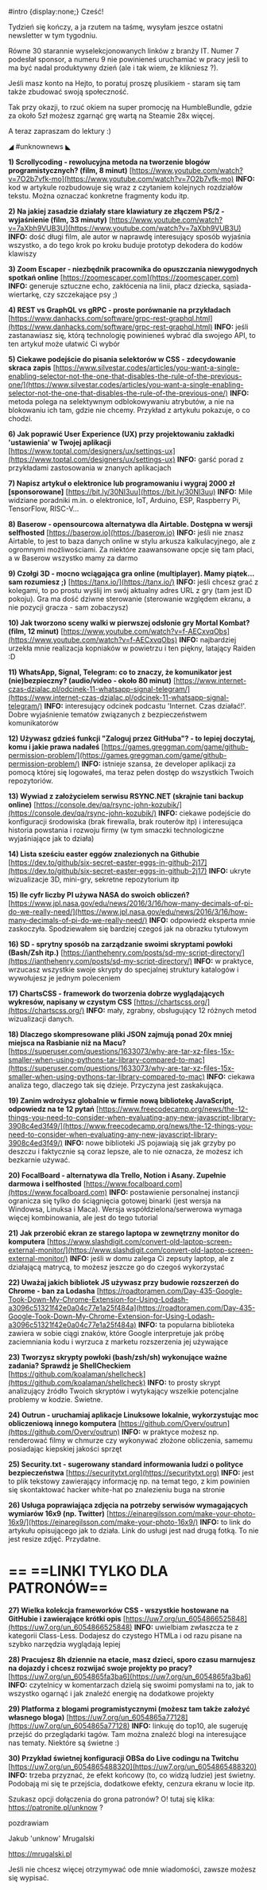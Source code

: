 #intro {display:none;}
Cześć!

Tydzień się kończy, a ja rzutem na taśmę, wysyłam jeszce ostatni newsletter w tym tygodniu.

Równe 30 starannie wyselekcjonowanych linków z branży IT. Numer 7 podesłał sponsor, a numeru 9 nie powinieneś uruchamiać w pracy jeśli to ma być nadal produktywny dzień (ale i tak wiem, że klikniesz ?).

 

Jeśli masz konto na Hejto, to poratuj proszę plusikiem - staram się tam także zbudować swoją społeczność. 

Tak przy okazji, to rzuć okiem na super promocję na HumbleBundle, gdzie za około 5zł możesz zgarnąć grę wartą na Steamie 28x więcej.

 

A teraz zapraszam do lektury :)

 

◢ #unknownews ◣


**1) Scrollycoding - rewolucyjna metoda na tworzenie blogów programistycznych? (film, 8 minut)**
[https://www.youtube.com/watch?v=7O2b7vfk-mo](https://www.youtube.com/watch?v=7O2b7vfk-mo)
**INFO:** kod w artykule rozbudowuje się wraz z czytaniem kolejnych rozdziałów tekstu. Można oznaczać konkretne fragmenty kodu itp.


**2) Na jakiej zasadzie działały stare klawiatury ze złączem PS/2 - wyjaśnienie (film, 33 minuty)**
[https://www.youtube.com/watch?v=7aXbh9VUB3U](https://www.youtube.com/watch?v=7aXbh9VUB3U)
**INFO:** dość długi film, ale autor w naprawdę interesujący sposób wyjaśnia wszystko, a do tego krok po kroku buduje prototyp dekodera do kodów klawiszy


**3) Zoom Escaper - niezbędnik pracownika do opuszczania niewygodnych spotkań online**
[https://zoomescaper.com](https://zoomescaper.com)
**INFO:** generuje sztuczne echo, zakłócenia na linii, płacz dziecka, sąsiada-wiertarkę, czy szczekające psy ;)


**4) REST vs GraphQL vs gRPC - proste porównanie na przykładach**
[https://www.danhacks.com/software/grpc-rest-graphql.html](https://www.danhacks.com/software/grpc-rest-graphql.html)
**INFO:** jeśli zastanawiasz się, którą technologię powinieneś wybrać dla swojego API, to ten artykuł może ułatwić Ci wybór


**5) Ciekawe podejście do pisania selektorów w CSS - zdecydowanie skraca zapis**
[https://www.silvestar.codes/articles/you-want-a-single-enabling-selector-not-the-one-that-disables-the-rule-of-the-previous-one/](https://www.silvestar.codes/articles/you-want-a-single-enabling-selector-not-the-one-that-disables-the-rule-of-the-previous-one/)
**INFO:** metoda polega na selektywnym odblokowywaniu atrybutów, a nie na blokowaniu ich tam, gdzie nie chcemy. Przykład z artykułu pokazuje, o co chodzi.


**6) Jak poprawić User Experience (UX) przy projektowaniu zakładki 'ustawienia' w Twojej aplikacji**
[https://www.toptal.com/designers/ux/settings-ux](https://www.toptal.com/designers/ux/settings-ux)
**INFO:** garść porad z przykładami zastosowania w znanych aplikacjach


**7) Napisz artykuł o elektronice lub programowaniu i wygraj 2000 zł [sponsorowane]**
[https://bit.ly/30NI3uu](https://bit.ly/30NI3uu)
**INFO:** Mile widziane poradniki m.in. o elektronice, IoT, Arduino, ESP, Raspberry Pi, TensorFlow, RISC-V...


**8) Baserow - opensourcowa alternatywa dla Airtable. Dostępna w wersji selfhosted**
[https://baserow.io](https://baserow.io)
**INFO:** jeśli nie znasz Airtable, to jest to baza danych online w stylu arkusza kalkulacyjnego, ale z ogromnymi możliwościami. Za niektóre zaawansowane opcje się tam płaci, a w Baserow wszystko mamy za darmo


**9) Czołgi 3D - mocno wciągająca gra online (multiplayer). Mamy piątek... sam rozumiesz ;)**
[https://tanx.io/](https://tanx.io/)
**INFO:** jeśli chcesz grać z kolegami, to po prostu wyślij im swój aktualny adres URL z gry (tam jest ID pokoju). Gra ma dość dziwne sterowanie (sterowanie względem ekranu, a nie pozycji gracza - sam zobaczysz)


**10) Jak tworzono sceny walki w pierwszej odsłonie gry Mortal Kombat? (film, 12 minut)**
[https://www.youtube.com/watch?v=f-AECxvqObs](https://www.youtube.com/watch?v=f-AECxvqObs)
**INFO:** najbardziej urzekła mnie realizacja kopniaków w powietrzu i ten piękny, latający Raiden :D


**11) WhatsApp, Signal, Telegram: co to znaczy, że komunikator jest (nie)bezpieczny? (audio/video - około 80 minut)**
[https://www.internet-czas-dzialac.pl/odcinek-11-whatsapp-signal-telegram/](https://www.internet-czas-dzialac.pl/odcinek-11-whatsapp-signal-telegram/)
**INFO:** interesujący odcinek podcastu 'Internet. Czas działać!'. Dobre wyjaśnienie tematów związanych z bezpieczeństwem komunikatorów


**12) Używasz gdzieś funkcji "Zaloguj przez GitHuba"? - to lepiej doczytaj, komu i jakie prawa nadałeś**
[https://games.greggman.com/game/github-permission-problem/](https://games.greggman.com/game/github-permission-problem/)
**INFO:** istnieje szansa, że developer aplikacji za pomocą której się logowałeś, ma teraz pełen dostęp do wszystkich Twoich repozytoriów.


**13) Wywiad z założycielem serwisu RSYNC.NET (skrajnie tani backup online)**
[https://console.dev/qa/rsync-john-kozubik/](https://console.dev/qa/rsync-john-kozubik/)
**INFO:** ciekawe podejście do konfiguracji środowiska (brak firewalla, brak routerów itp) i interesująca historia powstania i rozwoju firmy (w tym smaczki technologiczne wyjaśniające jak to działa)


**14) Lista sześciu easter eggów znalezionych na Githubie**
[https://dev.to/github/six-secret-easter-eggs-in-github-2j17](https://dev.to/github/six-secret-easter-eggs-in-github-2j17)
**INFO:** ukryte wizualizacje 3D, mini-gry, sekretne repozytorium itp


**15) Ile cyfr liczby PI używa NASA do swoich obliczeń?**
[https://www.jpl.nasa.gov/edu/news/2016/3/16/how-many-decimals-of-pi-do-we-really-need/](https://www.jpl.nasa.gov/edu/news/2016/3/16/how-many-decimals-of-pi-do-we-really-need/)
**INFO:** odpowiedź eksperta mnie zaskoczyła. Spodziewałem się bardziej czegoś jak na obrazku tytułowym


**16) SD - sprytny sposób na zarządzanie swoimi skryptami powłoki (Bash/Zsh itp.)**
[https://ianthehenry.com/posts/sd-my-script-directory/](https://ianthehenry.com/posts/sd-my-script-directory/)
**INFO:** w praktyce, wrzucasz wszystkie swoje skrypty do specjalnej struktury katalogów i wywołujesz je jednym poleceniem


**17) ChartsCSS - framework do tworzenia dobrze wyglądających wykresów, napisany w czystym CSS**
[https://chartscss.org/](https://chartscss.org/)
**INFO:** mały, zgrabny, obsługujący 12 różnych metod wizualizacji danych.


**18) Dlaczego skompresowane pliki JSON zajmują ponad 20x mniej miejsca na Rasbianie niż na Macu?**
[https://superuser.com/questions/1633073/why-are-tar-xz-files-15x-smaller-when-using-pythons-tar-library-compared-to-mac](https://superuser.com/questions/1633073/why-are-tar-xz-files-15x-smaller-when-using-pythons-tar-library-compared-to-mac)
**INFO:** ciekawa analiza tego, dlaczego tak się dzieje. Przyczyna jest zaskakująca.


**19) Zanim wdrożysz globalnie w firmie nową bibliotekę JavaScript, odpowiedz na te 12 pytań**
[https://www.freecodecamp.org/news/the-12-things-you-need-to-consider-when-evaluating-any-new-javascript-library-3908c4ed3f49/](https://www.freecodecamp.org/news/the-12-things-you-need-to-consider-when-evaluating-any-new-javascript-library-3908c4ed3f49/)
**INFO:** nowe biblioteki JS pojawiają się jak grzyby po deszczu i faktycznie są coraz lepsze, ale to nie oznacza, że możesz ich bezkarnie używać.


**20) FocalBoard - alternatywa dla Trello, Notion i Asany. Zupełnie darmowa i selfhosted**
[https://www.focalboard.com](https://www.focalboard.com)
**INFO:** postawienie personalnej instancji ogranicza się tylko do ściągnięcia gotowej binarki (jest wersja na Windowsa, Linuksa i Maca). Wersja współdzielona/serwerowa wymaga więcej kombinowania, ale jest do tego tutorial


**21) Jak przerobić ekran ze starego laptopa w zewnętrzny monitor do komputera**
[https://www.slashdigit.com/convert-old-laptop-screen-external-monitor/](https://www.slashdigit.com/convert-old-laptop-screen-external-monitor/)
**INFO:** jeśli w domu zalega Ci zepsuty laptop, ale z działającą matrycą, to możesz jeszcze go do czegoś wykorzystać


**22) Uważaj jakich bibliotek JS używasz przy budowie rozszerzeń do Chrome - ban za Lodasha**
[https://roadtoramen.com/Day-435-Google-Took-Down-My-Chrome-Extension-for-Using-Lodash-a3096c51321f42e0a04c77e1a25f484a](https://roadtoramen.com/Day-435-Google-Took-Down-My-Chrome-Extension-for-Using-Lodash-a3096c51321f42e0a04c77e1a25f484a)
**INFO:** ta popularna biblioteka zawiera w sobie ciągi znaków, które Google interpretuje jak próbę zaciemniania kodu i wyrzuca z marketu rozszerzenia jej używające


**23) Tworzysz skrypty powłoki (bash/zsh/sh) wykonujące ważne zadania? Sprawdź je ShellCheckiem**
[https://github.com/koalaman/shellcheck](https://github.com/koalaman/shellcheck)
**INFO:** to prosty skrypt analizujący źródło Twoich skryptów i wytykający wszelkie potencjalne problemy w kodzie. Świetne.


**24) Outrun - uruchamiaj aplikacje Linuksowe lokalnie, wykorzystując moc obliczeniową innego komputera**
[https://github.com/Overv/outrun](https://github.com/Overv/outrun)
**INFO:** w praktyce możesz np. renderować filmy w chmurze czy wykonywać złożone obliczenia, samemu posiadając kiepskiej jakości sprzęt


**25) Security.txt - sugerowany standard informowania ludzi o polityce bezpieczeństwa**
[https://securitytxt.org](https://securitytxt.org)
**INFO:** jest to plik tekstowy zawierający informację np. na temat tego, z kim powinien się skontaktować hacker white-hat po znalezieniu buga na stronie


**26) Usługa poprawiająca zdjęcia na potrzeby serwisów wymagających wymiarów 16x9 (np. Twitter)**
[https://einaregilsson.com/make-your-photo-16x9/](https://einaregilsson.com/make-your-photo-16x9/)
**INFO:** to link do artykułu opisującego jak to działa. Link do usługi jest nad drugą fotką. To nie jest resize zdjęć. Przydatne.


== **==LINKI TYLKO DLA PATRONÓW==**
 ==

**27) Wielka kolekcja frameworków CSS - wszystkie hostowane na GitHubie i zawierające krótki opis**
[https://uw7.org/un_6054866525848](https://uw7.org/un_6054866525848)
**INFO:** uwielbiam zwłaszcza te z kategorii Class-Less. Dodajesz do czystego HTMLa i od razu pisane na szybko narzędzia wyglądają lepiej


**28) Pracujesz 8h dziennie na etacie, masz dzieci, sporo czasu marnujesz na dojazdy i chcesz rozwijać swoje projekty po pracy?**
[https://uw7.org/un_6054865fa3ba6](https://uw7.org/un_6054865fa3ba6)
**INFO:** czytelnicy w komentarzach dzielą się swoimi pomysłami na to, jak to wszystko ogarnąć i jak znaleźć energię na dodatkowe projekty


**29) Platforma z blogami programistycznymi (możesz tam także założyć własnego bloga)**
[https://uw7.org/un_6054865a77128](https://uw7.org/un_6054865a77128)
**INFO:** linkuję do top10, ale sugeruję przejść do przeglądarki tagów. Tam można znaleźć blogi na interesujące nas tematy. Niektóre są świetne :)


**30) Przykład świetnej konfiguracji OBSa do Live codingu na Twitchu**
[https://uw7.org/un_6054865488320](https://uw7.org/un_6054865488320)
**INFO:** trzeba przyznać, że efekt końcowy (to, co widzą ludzie) jest świetny. Podobają mi się te przejścia, dodatkowe efekty, cenzura ekranu w locie itp.


 

Szukasz opcji dołączenia do grona patronów? O! tutaj się klika: https://patronite.pl/unknow ?

 
pozdrawiam

Jakub 'unknow' Mrugalski

https://mrugalski.pl

 
Jeśli nie chcesz więcej otrzymywać ode mnie wiadomości, zawsze możesz się wypisać.